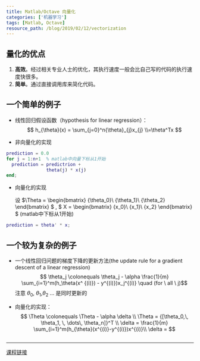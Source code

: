 ```yaml
---
title: Matlab/Octave 向量化
categories: ['机器学习']
tags: [Matlab, Octave]
resource_path: /blog/2019/02/12/vectorization
---
```


<script type="text/javascript" async src="https://cdn.mathjax.org/mathjax/latest/MathJax.js?config=Tex-MML-AM_CHTML""> </script>

量化的优点
---
1. **高效**。经过相关专业人士的优化，其执行速度一般会比自己写的代码的执行速度快很多。
2. **简单**。通过直接调用库来简化代码。

一个简单的例子
---
* 线性回归假设函数（hypothesis for linear regression）：
$$
h_{\theta}(x) = \sum_{j=0}^n{\theta}_{j}x_{j}
\\=\theta^Tx
$$

* 非向量化的实现

```MATLAB
prediction = 0.0
for j = 1:n+1  % matlab中向量下标从1开始
  prediction = predictrion +
               theta(j) * x(j)
end;
```

* 向量化的实现
  
  设
  $\Theta =
   \begin{bmatrix}
   {\theta_0}\\
   {\theta_1}\\
   {\theta_2}
   \end{bmatrix}
  $
  ,
  $
  X =
  \begin{bmatrix}
  {x_0}\\
  {x_1}\\
  {x_2}
  \end{bmatrix}
  $
  (matlab中下标从1开始)
```MATLAB
prediction = theta' * x;
```

一个较为复杂的例子
---
* 一个线性回归问题的梯度下降的更新方法(the update rule for a gradient descent of a linear regression)
  $$ \theta_j \colonequals \theta_j - \alpha \frac{1}{m} \sum_{i=1}^m(h_\theta(x^ {(i)}) - y^{(i)})x_j^{(i)}  \quad (for \ all \ j)$$
  注意 $\theta_0$, $\theta_1$,$\theta_2$ ... 是同时更新的

* 向量化的实现：
  $$
  \Theta \colonequals \Theta - \alpha \delta \\
  \Theta = {[\theta_0,\, \theta_1, \, \dots\, \theta_n]}^T \\
  \delta = \frac{1}{m} \sum_{i=1}^m(h_{\theta}(x^{(i)}-y^{(i)})x^{(i)}\\
  \delta =
  $$
   
```MATLAB
```

---
[课程链接](https://www.coursera.org/learn/machine-learning/lecture/WnQWH/vectorization)
